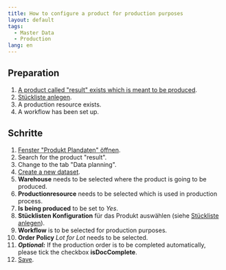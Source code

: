 ```yaml
---
title: How to configure a product for production purposes
layout: default
tags:
  - Master Data
  - Production
lang: en
---
```


## Preparation
1. [A product called "result" exists which is meant to be produced](../Wie_lege_ich_ein_neues_Produkt_an).
1. [Stückliste anlegen](../Wie_erstelle_ich_eine_Rezeptur_Stückliste).
1. A production resource exists.
1. A workflow has been set up.

## Schritte
1. [Fenster "Produkt Plandaten" öffnen](../Wie_finde_und_öffne_ich_ein_Fenster).
1. Search for the product "result".
1. Change to the tab "Data planning".
1. [Create a new dataset](How_to_add_new_data).
1. **Warehouse** needs to be selected where the product is going to be produced.
1. **Productionresource** needs to be selected which is used in production process.
1. **Is being produced** to be set to _Yes_.
1. **Stücklisten Konfiguration** für das Produkt auswählen (siehe [Stückliste anlegen](../Wie_erstelle_ich_eine_Rezeptur_Stückliste)).
1. **Workflow** is to be selected for production purposes.
1. **Order Policy** _Lot for Lot_ needs to be selected.
1. ***Optional:*** If the production order is to be completed automatically, please tick the checkbox **isDocComplete**.
1. [Save](How_to_add_new_data).

